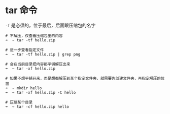 # tar 命令

`-f` 是必须的，位于最后，后面跟压缩包的名字

```shell
# 不解压，仅查看压缩包里的内容
➜  ~ tar -tf hello.zip

# 进一步查看指定文件
➜  ~ tar -tf hello.zip | grep png
```

```shell
# 会在当前目录把内容都平铺解压出来
➜  ~ tar -xf hello.zip

# 如果不想平铺开来，而是想都解压到某个指定文件夹，就需要先创建文件夹，再指定解压的位置
➜  ~ mkdir hello
➜  ~ tar -xf hello.zip -C hello
```

```shell
# 压缩某个目录
➜  ~ tar -cf hello.zip hello
```

